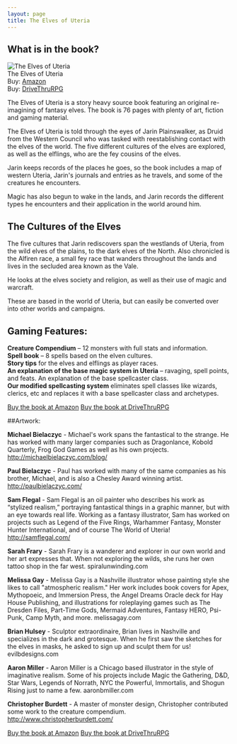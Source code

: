 ```yaml
---
layout: page
title: The Elves of Uteria
---
```

## What is in the book?

<div class="left cover book"><img src="http://ws-na.amazon-adsystem.com/widgets/q?_encoding=UTF8&ASIN=0996013806&Format=_SL250_&ID=AsinImage&MarketPlace=US&ServiceVersion=20070822&WS=1&tag=danclacol-20" alt="The Elves of Uteria"><br />The Elves of Uteria<br><span class="small-text">Buy: <a href="http://www.amazon.com/gp/product/0996013806/ref=as_li_tl?ie=UTF8&camp=1789&creative=390957&creativeASIN=0996013806&linkCode=as2&tag=danclacol-20&linkId=BOIDDFLR76RZBL27" target="_blank">Amazon</a><br>Buy: <a href="http://rpg.drivethrustuff.com/product/128540/The-Elves-of-Uteria?affiliate_id=646556" target="_blank">DriveThruRPG</a></span></div>

The Elves of Uteria is a story heavy source book featuring an original re-imagining of fantasy elves. The book is 76 pages with plenty of art, fiction and gaming material.

The Elves of Uteria is told through the eyes of Jarin Plainswalker, as Druid from the Western Council who was tasked with reestablishing contact with the elves of the world. The five different cultures of the elves are explored, as well as the elflings, who are the fey cousins of the elves.

Jarin keeps records of the places he goes, so the book includes a map of western Uteria, Jarin's journals and entries as he travels, and some of the creatures he encounters.

Magic has also begun to wake in the lands, and Jarin records the different types he encounters and their application in the world around him.

## The Cultures of the Elves

The five cultures that Jarin rediscovers span the westlands of Uteria, from the wild elves of the plains, to the dark elves of the North. Also chronicled is the Alfiren race, a small fey race that wanders throughout the lands and lives in the secluded area known as the Vale.

He looks at the elves society and religion, as well as their use of magic and warcraft.

These are based in the world of Uteria, but can easily be converted over into other worlds and campaigns.

## Gaming Features:

**Creature Compendium** – 12 monsters with full stats and information.  
**Spell book** – 8 spells based on the elven cultures.  
**Story tips** for the elves and elflings as player races.  
**An explanation of the base magic system in Uteria** – ravaging, spell points, and feats. An explanation of the base spellcaster class.  
**Our modified spellcasting system** eliminates spell classes like wizards, clerics, etc and replaces it with a base spellcaster class and archetypes.

<div class="clearfix">
  <a href="http://www.amazon.com/gp/product/0996013806/ref=as_li_tl?ie=UTF8&camp=1789&creative=390957&creativeASIN=0996013806&linkCode=as2&tag=danclacol-20&linkId=BOIDDFLR76RZBL27" target="_blank" class="button left">Buy the book at Amazon</a>
<a href="http://rpg.drivethrustuff.com/product/128540/The-Elves-of-Uteria?affiliate_id=646556" target="_blank" class="button right">Buy the book at DriveThruRPG</a>
</div>

##Artwork:

**Michael Bielaczyc** - Michael's work spans the fantastical to the strange. He has worked with many larger companies such as Dragonlance, Kobold Quarterly, Frog God Games as well as his own projects. http://michaelbielaczyc.com/blog/

**Paul Bielaczyc** - Paul has worked with many of the same companies as his brother, Michael, and is also a Chesley Award winning artist. http://paulbielaczyc.com/

**Sam Flegal** - Sam Flegal is an oil painter who describes his work as “stylized realism,” portraying fantastical things in a graphic manner, but with an eye towards real life. Working as a fantasy illustrator, Sam has worked on projects such as Legend of the Five Rings, Warhammer Fantasy, Monster Hunter International, and of course The World of Uteria! http://samflegal.com/

**Sarah Frary** - Sarah Frary is a wanderer and explorer in our own world and her art expresses that. When not exploring the wilds, she runs her own tattoo shop in the far west. spiralunwinding.com

**Melissa Gay** - Melissa Gay is a Nashville illustrator whose painting style she likes to call "atmospheric realism." Her work includes book covers for Apex, Mythopoeic, and Immersion Press, the Angel Dreams Oracle deck for Hay House Publishing, and illustrations for roleplaying games such as The Dresden Files, Part-Time Gods, Mermaid Adventures, Fantasy HERO, Psi-Punk, Camp Myth, and more. melissagay.com

**Brian Hulsey** - Sculptor extraordinaire, Brian lives in Nashville and specializes in the dark and grotesque. When he first saw the sketches for the elves in masks, he asked to sign up and sculpt them for us! evilbdesigns.com

**Aaron Miller** - Aaron Miller is a Chicago based illustrator in the style of imaginative realism. Some of his projects include Magic the Gathering, D&amp;D, Star Wars, Legends of Norrath, NYC the Powerful, Immortalis, and Shogun Rising just to name a few. aaronbmiller.com

**Christopher Burdett** - A master of monster design, Christopher contributed some work to the creature compendium. http://www.christopherburdett.com/

<div class="clearfix">
  <a href="http://www.amazon.com/gp/product/0996013806/ref=as_li_tl?ie=UTF8&camp=1789&creative=390957&creativeASIN=0996013806&linkCode=as2&tag=danclacol-20&linkId=BOIDDFLR76RZBL27" target="_blank" class="button left">Buy the book at Amazon</a>
<a href="http://rpg.drivethrustuff.com/product/128540/The-Elves-of-Uteria?affiliate_id=646556" target="_blank" class="button right">Buy the book at DriveThruRPG</a>
</div>
